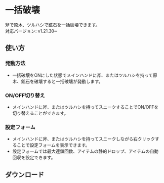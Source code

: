 # 一括破壊

斧で原木、ツルハシで鉱石を一括破壊できます。  
対応バージョン: v1.21.30~

## 使い方

### 発動方法
- 一括破壊をONにした状態でメインハンドに斧、またはツルハシを持って原木、鉱石を破壊すると一括破壊が発動します。　　

### ON/OFF切り替え
- メインハンドに斧、またはツルハシを持ってスニークすることでON/OFFを切り替えることができます。
　　
### 設定フォーム
- メインハンドに斧、またはツルハシを持ってスニークしながら右クリックすることで設定フォームを表示できます。
- 設定フォームでは最大連鎖回数、アイテムの静的ドロップ、アイテムの自動回収を設定できます。

## ダウンロード
